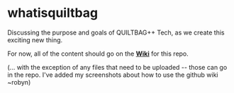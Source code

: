 whatisquiltbag
==============

Discussing the purpose and goals of QUILTBAG++ Tech, as we create this exciting new thing. 

For now, all of the content should go on the **[Wiki](https://github.com/quiltbagtech/whatisquiltbag/wiki)** for this repo.

(... with the exception of any files that need to be uploaded -- those can go in the repo. I've added my screenshots about how to use the github wiki  ~robyn)
